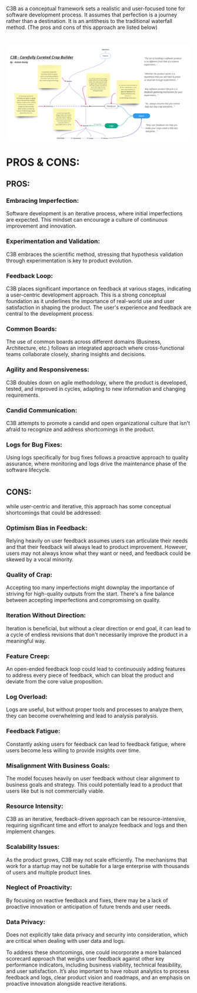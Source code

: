 C3B as a conceptual framework sets a realistic and user-focused tone for software development process.
It assumes that perfection is a journey rather than a destination. It is an antithesis to the traditional 
waterfall method. 
(The pros and cons of this approach are listed below) 
#
![concept-design](Concept.PNG)
#

# PROS & CONS:
## PROS:

### Embracing Imperfection: 
Software development is an iterative process, where initial imperfections are expected. 
This mindset can encourage a culture of continuous improvement and innovation.

### Experimentation and Validation: 
C3B embraces the scientific method, stressing that hypothesis validation through experimentation 
is key to product evolution.

### Feedback Loop: 
C3B places significant importance on feedback at various stages, indicating a user-centric development approach. 
This is a strong conceptual foundation as it underlines the importance of real-world use and user satisfaction 
in shaping the product. The user's experience and feedback are central to the development process.

### Common Boards: 
The use of common boards across different domains (Business, Architecture, etc.) follows an integrated 
approach where cross-functional teams collaborate closely, sharing insights and decisions.

### Agility and Responsiveness: 
C3B doubles down on agile methodology, where the product is developed, tested, and improved 
in cycles, adapting to new information and changing requirements.

### Candid Communication: 
C3B attempts to promote a candid and open organizational culture that isn't afraid to recognize 
and address shortcomings in the product.

### Logs for Bug Fixes: 
Using logs specifically for bug fixes follows a proactive approach to quality assurance, 
where monitoring and logs drive the maintenance phase of the software lifecycle.

#
## CONS:
while user-centric and iterative, this approach has some conceptual shortcomings that could be addressed:

### Optimism Bias in Feedback: 
Relying heavily on user feedback assumes users can articulate their needs and that their feedback will always 
lead to product improvement. However, users may not always know what they want or need, and feedback could be 
skewed by a vocal minority.

### Quality of Crap: 
Accepting too many imperfections might downplay the importance of striving for high-quality outputs from the start. 
There's a fine balance between accepting imperfections and compromising on quality.

### Iteration Without Direction: 
Iteration is beneficial, but without a clear direction or end goal, it can lead to a cycle of endless revisions 
that don't necessarily improve the product in a meaningful way.

### Feature Creep: 
An open-ended feedback loop could lead to continuously adding features to address every piece of feedback, 
which can bloat the product and deviate from the core value proposition.

### Log Overload: 
Logs are useful, but without proper tools and processes to analyze them, they can become overwhelming and 
lead to analysis paralysis.

### Feedback Fatigue: 
Constantly asking users for feedback can lead to feedback fatigue, where users become less willing to 
provide insights over time.

### Misalignment With Business Goals: 
The model focuses heavily on user feedback without clear alignment to business goals and strategy. 
This could potentially lead to a product that users like but is not commercially viable.

### Resource Intensity: 
C3B as an iterative, feedback-driven approach can be resource-intensive, requiring significant time and 
effort to analyze feedback and logs and then implement changes.

### Scalability Issues: 
As the product grows, C3B may not scale efficiently. The mechanisms that work for a startup may 
not be suitable for a large enterprise with thousands of users and multiple product lines.

### Neglect of Proactivity: 
By focusing on reactive feedback and fixes, there may be a lack of proactive innovation or anticipation 
of future trends and user needs.

### Data Privacy: 
Does not explicitly take data privacy and security into consideration, which are critical when dealing with 
user data and logs.

To address these shortcomings, one could incorporate a more balanced scorecard approach that weighs user feedback 
against other key performance indicators, including business viability, technical feasibility, and user satisfaction. 
It’s also important to have robust analytics to process feedback and logs, clear product vision and roadmaps, 
and an emphasis on proactive innovation alongside reactive iterations.
